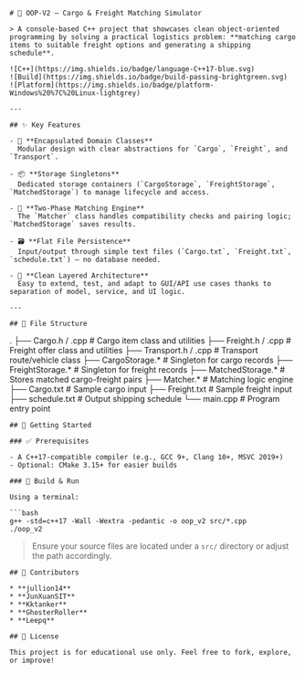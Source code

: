 ```
# 🚢 OOP-V2 – Cargo & Freight Matching Simulator

> A console-based C++ project that showcases clean object-oriented programming by solving a practical logistics problem: **matching cargo items to suitable freight options and generating a shipping schedule**.

![C++](https://img.shields.io/badge/language-C++17-blue.svg)
![Build](https://img.shields.io/badge/build-passing-brightgreen.svg)
![Platform](https://img.shields.io/badge/platform-Windows%20%7C%20Linux-lightgrey)

---

## ✨ Key Features

- 🧱 **Encapsulated Domain Classes**  
  Modular design with clear abstractions for `Cargo`, `Freight`, and `Transport`.

- 📦 **Storage Singletons**  
  Dedicated storage containers (`CargoStorage`, `FreightStorage`, `MatchedStorage`) to manage lifecycle and access.

- 🤝 **Two-Phase Matching Engine**  
  The `Matcher` class handles compatibility checks and pairing logic; `MatchedStorage` saves results.

- 🗃️ **Flat File Persistence**  
  Input/output through simple text files (`Cargo.txt`, `Freight.txt`, `schedule.txt`) — no database needed.

- 🧪 **Clean Layered Architecture**  
  Easy to extend, test, and adapt to GUI/API use cases thanks to separation of model, service, and UI logic.

---

## 📂 File Structure

```
.
├── Cargo.h / .cpp         # Cargo item class and utilities
├── Freight.h / .cpp       # Freight offer class and utilities
├── Transport.h / .cpp     # Transport route/vehicle class
├── CargoStorage.\*         # Singleton for cargo records
├── FreightStorage.\*       # Singleton for freight records
├── MatchedStorage.\*       # Stores matched cargo-freight pairs
├── Matcher.\*              # Matching logic engine
├── Cargo.txt              # Sample cargo input
├── Freight.txt            # Sample freight input
├── schedule.txt           # Output shipping schedule
└── main.cpp               # Program entry point

````
## 🚀 Getting Started

### ✅ Prerequisites

- A C++17-compatible compiler (e.g., GCC 9+, Clang 10+, MSVC 2019+)
- Optional: CMake 3.15+ for easier builds

### 🔧 Build & Run

Using a terminal:

```bash
g++ -std=c++17 -Wall -Wextra -pedantic -o oop_v2 src/*.cpp
./oop_v2
````

> Ensure your source files are located under a `src/` directory or adjust the path accordingly.
```
## 👥 Contributors

* **jullion14**
* **JunXuanSIT**
* **Kktanker**
* **GhosterRoller**
* **Leepq**

## 📜 License

This project is for educational use only. Feel free to fork, explore, or improve!

```
